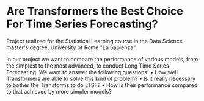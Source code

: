 # Are Transformers the Best Choice For Time Series Forecasting?
Project realized for the Statistical Learning course in the Data Science master's degree, University of Rome "La Sapienza".   

In our project we want to compare the performance of various models, from the simplest to the most advanced, to conduct Long Time Series Forecasting.
We want to answer the following questions:
• How well Transformers are able to solve this kind of problem?
• Is it really necessary to bother the Transforms to do LTSF?
• How is their performance compared to that achieved by more simpler models?
